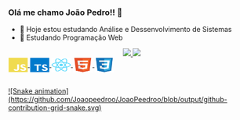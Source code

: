 ### Olá me chamo João Pedro!! 👋

- 🔭 Hoje estou estudando Análise e Dessenvolvimento de Sistemas
- 🌱 Estudando Programação Web

<div align="center">
  <a href="https://github.com/JoaoPeedroo">
  <img height="180em" src="https://github-readme-stats.vercel.app/api?username=JoaoPeedroo&show_icons=true&theme=tokyonight&include_all_commits=true&count_private=true"/>
  <img height="180em" src="https://github-readme-stats.vercel.app/api/top-langs/?username=JoaoPeedroo&layout=compact&langs_count=7&theme=tokyonight"/>
</div>

<div>
  <img align="center" alt="Joao-Js" height="30" width="40" src="https://raw.githubusercontent.com/devicons/devicon/master/icons/javascript/javascript-plain.svg">
  <img align="center" alt="Joao-Ts" height="30" width="40" src="https://raw.githubusercontent.com/devicons/devicon/master/icons/typescript/typescript-plain.svg">
  <img align="center" alt="Joao-React" height="30" width="40" src="https://raw.githubusercontent.com/devicons/devicon/master/icons/react/react-original.svg">
  <img align="center" alt="Joao-HTML" height="30" width="40" src="https://raw.githubusercontent.com/devicons/devicon/master/icons/html5/html5-original.svg">
  <img align="center" alt="Joao-CSS" height="30" width="40" src="https://raw.githubusercontent.com/devicons/devicon/master/icons/css3/css3-original.svg">
  
</div>

##
  
  <div>
    ![Snake animation](https://github.com/Joaopeedroo/JoaoPeedroo/blob/output/github-contribution-grid-snake.svg)
  </div>
